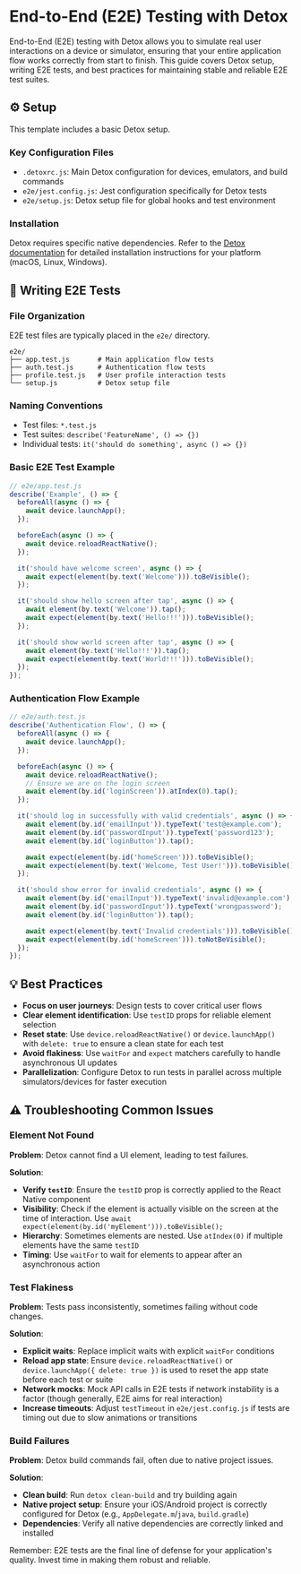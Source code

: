 # End-to-End (E2E) Testing with Detox

End-to-End (E2E) testing with Detox allows you to simulate real user
interactions on a device or simulator, ensuring that your entire application
flow works correctly from start to finish. This guide covers Detox setup,
writing E2E tests, and best practices for maintaining stable and reliable E2E
test suites.

## ⚙️ Setup

This template includes a basic Detox setup.

### Key Configuration Files

- `.detoxrc.js`: Main Detox configuration for devices, emulators, and build
  commands
- `e2e/jest.config.js`: Jest configuration specifically for Detox tests
- `e2e/setup.js`: Detox setup file for global hooks and test environment

### Installation

Detox requires specific native dependencies. Refer to the
[Detox documentation](https://wix.github.io/Detox/docs/introduction/getting-started)
for detailed installation instructions for your platform (macOS, Linux,
Windows).

## 📝 Writing E2E Tests

### File Organization

E2E test files are typically placed in the `e2e/` directory.

```
e2e/
├── app.test.js       # Main application flow tests
├── auth.test.js      # Authentication flow tests
├── profile.test.js   # User profile interaction tests
└── setup.js          # Detox setup file
```

### Naming Conventions

- Test files: `*.test.js`
- Test suites: `describe('FeatureName', () => {})`
- Individual tests: `it('should do something', async () => {})`

### Basic E2E Test Example

```javascript
// e2e/app.test.js
describe('Example', () => {
  beforeAll(async () => {
    await device.launchApp();
  });

  beforeEach(async () => {
    await device.reloadReactNative();
  });

  it('should have welcome screen', async () => {
    await expect(element(by.text('Welcome'))).toBeVisible();
  });

  it('should show hello screen after tap', async () => {
    await element(by.text('Welcome')).tap();
    await expect(element(by.text('Hello!!!'))).toBeVisible();
  });

  it('should show world screen after tap', async () => {
    await element(by.text('Hello!!!')).tap();
    await expect(element(by.text('World!!!'))).toBeVisible();
  });
});
```

### Authentication Flow Example

```javascript
// e2e/auth.test.js
describe('Authentication Flow', () => {
  beforeAll(async () => {
    await device.launchApp();
  });

  beforeEach(async () => {
    await device.reloadReactNative();
    // Ensure we are on the login screen
    await element(by.id('loginScreen')).atIndex(0).tap();
  });

  it('should log in successfully with valid credentials', async () => {
    await element(by.id('emailInput')).typeText('test@example.com');
    await element(by.id('passwordInput')).typeText('password123');
    await element(by.id('loginButton')).tap();

    await expect(element(by.id('homeScreen'))).toBeVisible();
    await expect(element(by.text('Welcome, Test User!'))).toBeVisible();
  });

  it('should show error for invalid credentials', async () => {
    await element(by.id('emailInput')).typeText('invalid@example.com');
    await element(by.id('passwordInput')).typeText('wrongpassword');
    await element(by.id('loginButton')).tap();

    await expect(element(by.text('Invalid credentials'))).toBeVisible();
    await expect(element(by.id('homeScreen'))).toNotBeVisible();
  });
});
```

## 💡 Best Practices

- **Focus on user journeys**: Design tests to cover critical user flows
- **Clear element identification**: Use `testID` props for reliable element
  selection
- **Reset state**: Use `device.reloadReactNative()` or `device.launchApp()` with
  `delete: true` to ensure a clean state for each test
- **Avoid flakiness**: Use `waitFor` and `expect` matchers carefully to handle
  asynchronous UI updates
- **Parallelization**: Configure Detox to run tests in parallel across multiple
  simulators/devices for faster execution

## ⚠️ Troubleshooting Common Issues

### Element Not Found

**Problem**: Detox cannot find a UI element, leading to test failures.

**Solution**:

- **Verify `testID`**: Ensure the `testID` prop is correctly applied to the
  React Native component
- **Visibility**: Check if the element is actually visible on the screen at the
  time of interaction. Use
  `await expect(element(by.id('myElement'))).toBeVisible();`
- **Hierarchy**: Sometimes elements are nested. Use `atIndex(0)` if multiple
  elements have the same `testID`
- **Timing**: Use `waitFor` to wait for elements to appear after an asynchronous
  action

### Test Flakiness

**Problem**: Tests pass inconsistently, sometimes failing without code changes.

**Solution**:

- **Explicit waits**: Replace implicit waits with explicit `waitFor` conditions
- **Reload app state**: Ensure `device.reloadReactNative()` or
  `device.launchApp({ delete: true })` is used to reset the app state before
  each test or suite
- **Network mocks**: Mock API calls in E2E tests if network instability is a
  factor (though generally, E2E aims for real interaction)
- **Increase timeouts**: Adjust `testTimeout` in `e2e/jest.config.js` if tests
  are timing out due to slow animations or transitions

### Build Failures

**Problem**: Detox build commands fail, often due to native project issues.

**Solution**:

- **Clean build**: Run `detox clean-build` and try building again
- **Native project setup**: Ensure your iOS/Android project is correctly
  configured for Detox (e.g., `AppDelegate.m`/`java`, `build.gradle`)
- **Dependencies**: Verify all native dependencies are correctly linked and
  installed

Remember: E2E tests are the final line of defense for your application's
quality. Invest time in making them robust and reliable.
